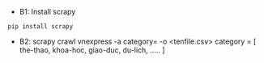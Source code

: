 - B1: Install scrapy
 ```
pip install scrapy
```
- B2: scrapy crawl vnexpress -a category=<category> -o <tenfile.csv>
category = [
the-thao,
khoa-hoc,
giao-duc,
du-lich,
.....
]
